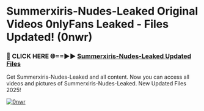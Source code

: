 # Summerxiris-Nudes-Leaked Original Videos 0nlyFans Leaked - Files Updated! (0nwr)

<h3>🔴 CLICK HERE 🌐==►► <a href="https://tinyurl.com/4mcuefdz" rel="nofollow">Summerxiris-Nudes-Leaked Updated Files</a></h3>

Get Summerxiris-Nudes-Leaked and all content. Now you can access all videos and pictures of Summerxiris-Nudes-Leaked. New Updated Files 2025!

[![0nwr](https://i.imgur.com/StAQSOY.gif)](https://tinyurl.com/4mcuefdz)
